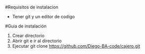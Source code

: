 #Requisitos de instalacion
- Tener git y un editor de codigo

#Guia de instalación
1. Crear directorio
2. Abrir git e ir al directorio
3. Ejecutar git clone https://github.com/Diego-BA-code/cajero.git 

